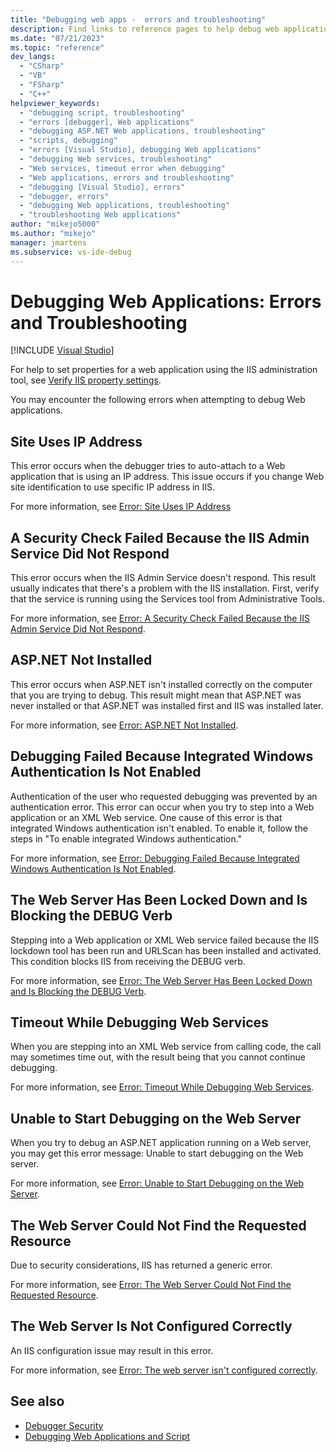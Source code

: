 ```yaml
---
title: "Debugging web apps -  errors and troubleshooting"
description: Find links to reference pages to help debug web applications, such as a troubleshooting page and pages that describe each error that you may encounter.
ms.date: "07/21/2023"
ms.topic: "reference"
dev_langs:
  - "CSharp"
  - "VB"
  - "FSharp"
  - "C++"
helpviewer_keywords:
  - "debugging script, troubleshooting"
  - "errors [debugger], Web applications"
  - "debugging ASP.NET Web applications, troubleshooting"
  - "scripts, debugging"
  - "errors [Visual Studio], debugging Web applications"
  - "debugging Web services, troubleshooting"
  - "Web services, timeout error when debugging"
  - "Web applications, errors and troubleshooting"
  - "debugging [Visual Studio], errors"
  - "debugger, errors"
  - "debugging Web applications, troubleshooting"
  - "troubleshooting Web applications"
author: "mikejo5000"
ms.author: "mikejo"
manager: jmartens
ms.subservice: vs-ide-debug
---
```

# Debugging Web Applications: Errors and Troubleshooting

 [!INCLUDE [Visual Studio](~/includes/applies-to-version/vs-windows-only.md)]

For help to set properties for a web application using the IIS administration tool, see [Verify IIS property settings](../debugger/how-to-verify-iis-property-settings.md).

You may encounter the following errors when attempting to debug Web applications.

## Site Uses IP Address

This error occurs when the debugger tries to auto-attach to a Web application that is using an IP address. This issue occurs if you change Web site identification to use specific IP address in IIS.

For more information, see [Error: Site Uses IP Address](/previous-versions/visualstudio/visual-studio-2017/debugger/error-site-uses-ip-address)

## A Security Check Failed Because the IIS Admin Service Did Not Respond

This error occurs when the IIS Admin Service doesn't respond. This result usually indicates that there's a problem with the IIS installation. First, verify that the service is running using the Services tool from Administrative Tools.

For more information, see [Error: A Security Check Failed Because the IIS Admin Service Did Not Respond](/previous-versions/visualstudio/visual-studio-2017/debugger/error-a-security-check-failed-because-the-iis-admin-service-did-not-respond).

## ASP.NET Not Installed

This error occurs when ASP.NET isn't installed correctly on the computer that you are trying to debug. This result might mean that ASP.NET was never installed or that ASP.NET was installed first and IIS was installed later.

For more information, see [Error: ASP.NET Not Installed](../debugger/error-aspnet-not-installed.md).

## Debugging Failed Because Integrated Windows Authentication Is Not Enabled

Authentication of the user who requested debugging was prevented by an authentication error. This error can occur when you try to step into a Web application or an XML Web service. One cause of this error is that integrated Windows authentication isn't enabled. To enable it, follow the steps in "To enable integrated Windows authentication."

For more information, see [Error: Debugging Failed Because Integrated Windows Authentication Is Not Enabled](../debugger/error-debugging-failed-because-integrated-windows-authentication-is-not-enabled.md).

## The Web Server Has Been Locked Down and Is Blocking the DEBUG Verb

Stepping into a Web application or XML Web service failed because the IIS lockdown tool has been run and URLScan has been installed and activated. This condition blocks IIS from receiving the DEBUG verb.

For more information, see [Error: The Web Server Has Been Locked Down and Is Blocking the DEBUG Verb](/previous-versions/visualstudio/visual-studio-2017/debugger/error-the-web-server-has-been-locked-down-and-is-blocking-the-debug-verb).

## Timeout While Debugging Web Services

When you are stepping into an XML Web service from calling code, the call may sometimes time out, with the result being that you cannot continue debugging.

For more information, see [Error: Timeout While Debugging Web Services](../debugger/error-timeout-while-debugging-web-services.md).

## Unable to Start Debugging on the Web Server

When you try to debug an ASP.NET application running on a Web server, you may get this error message: Unable to start debugging on the Web server.

For more information, see [Error: Unable to Start Debugging on the Web Server](../debugger/error-unable-to-start-debugging-on-the-web-server.md).

## The Web Server Could Not Find the Requested Resource

Due to security considerations, IIS has returned a generic error.

For more information, see [Error: The Web Server Could Not Find the Requested Resource](../debugger/error-the-web-server-could-not-find-the-requested-resource.md).

## The Web Server Is Not Configured Correctly

An IIS configuration issue may result in this error.

For more information, see [Error: The web server isn't configured correctly](../debugger/error-the-web-server-is-not-configured-correctly.md).

## See also

- [Debugger Security](../debugger/debugger-security.md)
- [Debugging Web Applications and Script](how-to-enable-debugging-for-aspnet-applications.md)